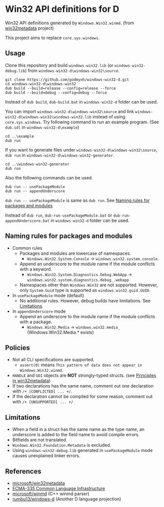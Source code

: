 # Win32 API definitions for D

Win32 API definitions generated by `Windows.Win32.winmd`. (from [win32metadata](https://github.com/microsoft/win32metadata) project)

This project aims to replace `core.sys.windows`.

## Usage

Clone this repository and build `windows-win32.lib` (or `windows-win32-debug.lib`) from `windows-win32-d\windows-win32\source`.

```
git clone https://github.com/godmyoh/windows-win32-d.git
cd windows-win32-d\windows-win32
dub build --build=release --config=release --force
dub build --build=debug --config=debug --force
```

Instead of `dub build`, `dub-build.bat` in `windows-win32-d` folder can be used.

You can import `windows-win32-d\windows-win32\source` and link `windows-win32-d\windows-win32\windows-win32.lib` instead of using `core.sys.windows`.
Try following command to run an example program. (See `dub.sdl` in `windows-win32-d\example`)

```
cd ..\example
dub run
```

If you want to generate files under `windows-win32-d\windows-win32\source`, `dub run` in `windows-win32-d\windows-win32-generator`.

```
cd ..\windows-win32-generator
dub run
```

Also the following commands can be used.

```
dub run -- usePackageModule
dub run -- appendUnderscore
```

`dub run -- usePackageModule` is same as `dub run`. See [Naming rules for packages and modules](#naming-rules-for-packages-and-modules)

Instead of `dub run`, `dub-run-usePackageModule.bat` or `dub-run-appendUnderscore.bat` in `windows-win32-d` folder can be used.

## Naming rules for packages and modules

- Common rules
  - Packages and modules are lowercase of namespaces.
    - `Windows.Win32.System.Console` -> `windows.win32.system.console`.
  - Append an underscore to the module name if the module conflicts with a keyword.
    - `Windows.Win32.System.Diagnostics.Debug.WebApp` -> `windows.win32.system.diagnostics.debug_.webapp`
  - Namespaces other than `Windows.Win32` are not supported. However, only `System.Guid` type is supported as `windows.win32.guid.GUID`.
- In `usePackageModule` mode (default)
  - No additional rules. However, debug builds have limitations. See [Limitations](#limitations).
- In `appendUnderscore` mode
  - Append an underscore to the module name if the module conflicts with a package.
    - `Windows.Win32.Media` -> `windows.win32.media_` (Windows.Win32.Media.* exists)

## Policies

- Not all CLI specifications are supported.
  - `assert(0)` means `This pattern of data does not appear in Windows.Win32.winmd`.
- `HANDLE` and `GDI` objects are **NOT** strongly-typed structs. (see [Principles in win32metadata](https://github.com/microsoft/win32metadata#principles))
- If two declarations has the same name, comment out one declaration with `/+ [CONFLICTED] ... +/`.
- If the declaration cannot be compiled for some reason, comment out with `/+ [UNSUPPORTED] ... +/`

## Limitations

- When a field in a struct has the same name as the type name, an underscore is added to the field name to avoid compile errors.
- Bitfields are not translated.
- `Windows.Win32.Foundation.Metadata` is excluded.
- Using `windows-win32-debug.lib` generated in `usePackageModule` mode causes unexplained linker errors.

## References

- [microsoft/win32metadata](https://github.com/microsoft/win32metadata)
- [ECMA-335 Common Language Infrastructure](https://www.ecma-international.org/publications-and-standards/standards/ecma-335/)
- [microsoft/winmd](https://github.com/microsoft/winmd) (C++ winmd parser)
- [rumbu13/windows-d](https://github.com/rumbu13/windows-d) (Another D language projection)
